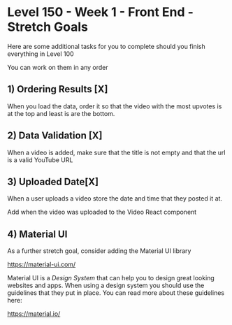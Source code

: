 # Level 150 - Week 1 - Front End - Stretch Goals

Here are some additional tasks for you to complete should you finish everything in Level 100

You can work on them in any order

## 1) Ordering Results [X]

When you load the data, order it so that the video with the most upvotes is at the top and least is are the bottom.

## 2) Data Validation [X]

When a video is added, make sure that the title is not empty and that the url is a valid YouTube URL

## 3) Uploaded Date[X]

When a user uploads a video store the date and time that they posted it at.

Add when the video was uploaded to the Video React component

## 4) Material UI

As a further stretch goal, consider adding the Material UI library

https://material-ui.com/

Material UI is a _Design System_ that can help you to design great looking websites and apps. When using a design system you should use the guidelines that they put in place. You can read more about these guidelines here:

https://material.io/
